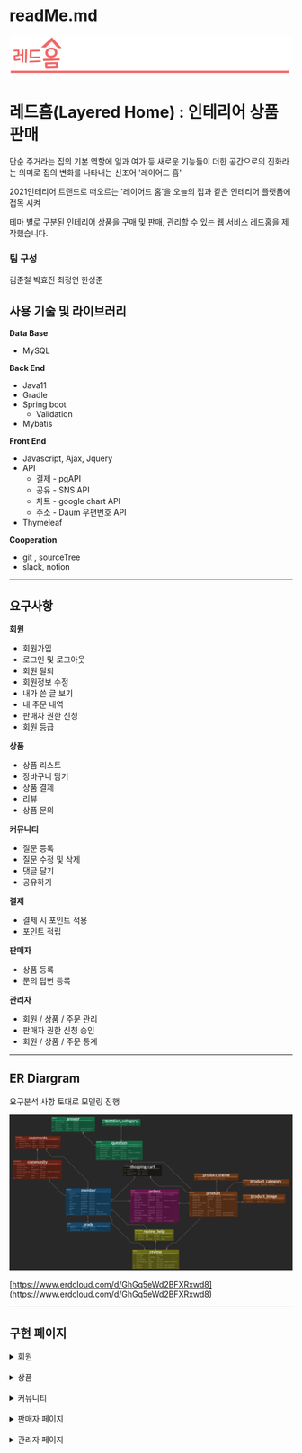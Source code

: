 # readMe.md

![logo](src/main/resources/static/img/readMe/logo.png)

# 레드홈(Layered Home) : 인테리어 상품 판매



단순 주거라는 집의 기본 역할에 일과 여가 등 새로운 기능들이 더한 공간으로의 진화라는 의미로 집의 변화를 나타내는 신조어 '레이어드 홈'

2021인테리어 트랜드로 떠오르는 '레이어드 홈'을 오늘의 집과 같은 인테리어 플랫폼에 접목 시켜

테마 별로 구분된 인테리어 상품을 구매 및 판매, 관리할 수 있는 웹 서비스 레드홈을 제작했습니다.

### 팀 구성
김준철  박효진  최정연  한성준



## 사용 기술 및 라이브러리

**Data Base**

- MySQL

**Back End**

- Java11
- Gradle
- Spring boot
    - Validation
- Mybatis

**Front End**

- Javascript, Ajax, Jquery
- API
    - 결제 - pgAPI
    - 공유 - SNS API
    - 차트 - google chart API
    - 주소 - Daum 우편번호 API
- Thymeleaf

**Cooperation**

- git , sourceTree
- slack, notion

---

## 요구사항

**회원**

- 회원가입
- 로그인 및 로그아웃
- 회원 탈퇴
- 회원정보 수정
- 내가 쓴 글 보기
- 내 주문 내역
- 판매자 권한 신청
- 회원 등급

**상품**

- 상품 리스트
- 장바구니 담기
- 상품 결제
- 리뷰
- 상품 문의

**커뮤니티**

- 질문 등록
- 질문 수정 및 삭제
- 댓글 달기
- 공유하기

**결제**

- 결제 시 포인트 적용
- 포인트 적립

**판매자**

- 상품 등록
- 문의 답변 등록

**관리자**

- 회원 / 상품 / 주문 관리
- 판매자 권한 신청 승인
- 회원 / 상품 / 주문 통계

---

## ER Diargram

요구분석 사항 토대로 모델링 진행

![ERD](src/main/resources/static/img/readMe/ERD.png)

[https://www.erdcloud.com/d/GhGq5eWd2BFXRxwd8](https://www.erdcloud.com/d/GhGq5eWd2BFXRxwd8)

---

## 구현 페이지



<details>
<summary>회원</summary>
<div markdown="1">

<br>

- **회원가입**

![join](src/main/resources/static/img/readMe/member/join1.png)

![join2](src/main/resources/static/img/readMe/member/join2.png)

---

- **로그인**

![login](src/main/resources/static/img/readMe/member/login.png)

---

- **회원수정**

![update](src/main/resources/static/img/readMe/member/update.png)

---

- **회원탈퇴**

![delete](src/main/resources/static/img/readMe/member/delete.png)

---


- **구매 목록**

![orderlist](src/main/resources/static/img/readMe/member/order_list.png)

---

- **리뷰 작성 리스트**
![review_list](src/main/resources/static/img/readMe/member/review_list.png)
  
![review_form](src/main/resources/static/img/readMe/member/review_form.png)
  

---
- **내가 쓴 글**
![what_i_wrote](src/main/resources/static/img/readMe/member/what_i_wrote.png)

</div>
</details>
<br>
<details>
<summary>상품</summary>
<div markdown="1">

- **상품 등록**
  
![regist_product](src/main/resources/static/img/readMe/product/regist_product.png)

![regist_product2](src/main/resources/static/img/readMe/product/regist_product2.png)

---

- **상품 리스트 페이지**
  
![product_list](src/main/resources/static/img/readMe/product/product_list.png)

---
  
- **장바구니 담기**
  
![cart](src/main/resources/static/img/readMe/product/cart.png)

---


- **상품 결제**
  
![payment](src/main/resources/static/img/readMe/product/payment.png)

---

- **상품 리뷰**
  
![review](src/main/resources/static/img/readMe/product/review.png)

---

- **상품 문의 등록**
  
![regist_question](src/main/resources/static/img/readMe/product/regist_question.png)

---

- **상품 문의**
  
![question_list](src/main/resources/static/img/readMe/product/question_list.png)

---

- **공유하기**

![share](src/main/resources/static/img/readMe/product/share.png)

</div>
</details>
<br>
<details>
<summary>커뮤니티</summary>
<div markdown="1">

- **커뮤니티 등록**

![register](src/main/resources/static/img/readMe/community/register.png)

---

- **커뮤니티 리스트**

![community_list](src/main/resources/static/img/readMe/community/community_list.png)

---

- **커뮤니티 상세 보기**

![detail](src/main/resources/static/img/readMe/community/detail.png)

---

- **커뮤니티 답변 등록**

![community_register](src/main/resources/static/img/readMe/community/community_register.png)

---

- **공유하기**

![share](src/main/resources/static/img/readMe/community/share.png)
</div>
</details>
<br>
<details>
<summary>판매자 페이지</summary>
<div markdown="1">

- **판매자 권한 신청**

![apply](src/main/resources/static/img/readMe/seller/apply.png)

---

- **판매자 권한 승인**

![accept](src/main/resources/static/img/readMe/seller/accept.png)

---

- **내 판매 상품**

![product](src/main/resources/static/img/readMe/seller/product.png)

---

- **내 상품 문의**

![question](src/main/resources/static/img/readMe/seller/my_product_question.png)

---

- **주문 관리**

![manage](src/main/resources/static/img/readMe/seller/manage_orders.png)

---

- **상품 문의 답변하기**

![answer1](src/main/resources/static/img/readMe/seller/answer.png)

![answer2](src/main/resources/static/img/readMe/seller/answer2.png)

![answer3](src/main/resources/static/img/readMe/seller/answer3.png)

</div>
</details>
<br>
<details>
<summary>관리자 페이지</summary>
<div markdown="1">


- **회원 관리 페이지**
  
![member](src/main/resources/static/img/readMe/admin/member_manage.png)

---

- **상품 관리 페이지**

![product_manage](src/main/resources/static/img/readMe/admin/product_manage.png)

---

- **주문 관리 페이지**

![order_manage](src/main/resources/static/img/readMe/admin/order_manage.png)

---

- **회원 통계**

![mebmer_static](src/main/resources/static/img/readMe/admin/member_static.png)

---

- **상품 통계**

![product_static](src/main/resources/static/img/readMe/admin/product_static.png)

---

- **주문 통계**

![order_static](src/main/resources/static/img/readMe/admin/order_static.png)
</div>
</details>
